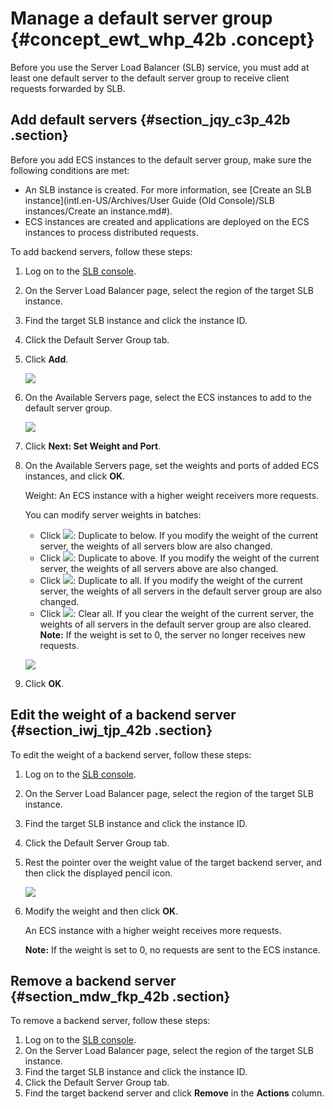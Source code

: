 # Manage a default server group {#concept_ewt_whp_42b .concept}

Before you use the Server Load Balancer \(SLB\) service, you must add at least one default server to the default server group to receive client requests forwarded by SLB.

## Add default servers {#section_jqy_c3p_42b .section}

Before you add ECS instances to the default server group, make sure the following conditions are met:

-   An SLB instance is created. For more information, see [Create an SLB instance](intl.en-US/Archives/User Guide (Old Console)/SLB instances/Create an instance.md#).
-   ECS instances are created and applications are deployed on the ECS instances to process distributed requests.

To add backend servers, follow these steps:

1.  Log on to the [SLB console](https://slb.console.aliyun.com/slb/).
2.  On the Server Load Balancer page, select the region of the target SLB instance.
3.  Find the target SLB instance and click the instance ID.
4.  Click the Default Server Group tab.
5.  Click **Add**.

    ![](http://static-aliyun-doc.oss-cn-hangzhou.aliyuncs.com/assets/img/15669/15607641747365_en-US.png)

6.  On the Available Servers page, select the ECS instances to add to the default server group.

    ![](http://static-aliyun-doc.oss-cn-hangzhou.aliyuncs.com/assets/img/15669/15607641757367_en-US.png)

7.  Click **Next: Set Weight and Port**.
8.  On the Available Servers page, set the weights and ports of added ECS instances, and click **OK**.

    Weight: An ECS instance with a higher weight receivers more requests.

    You can modify server weights in batches:

    -   Click ![](http://static-aliyun-doc.oss-cn-hangzhou.aliyuncs.com/assets/img/15670/156076417511116_en-US.png): Duplicate to below. If you modify the weight of the current server, the weights of all servers blow are also changed.
    -   Click ![](http://static-aliyun-doc.oss-cn-hangzhou.aliyuncs.com/assets/img/15670/156076417511119_en-US.png): Duplicate to above. If you modify the weight of the current server, the weights of all servers above are also changed.
    -   Click ![](http://static-aliyun-doc.oss-cn-hangzhou.aliyuncs.com/assets/img/15670/156076417511120_en-US.png): Duplicate to all. If you modify the weight of the current server, the weights of all servers in the default server group are also changed.
    -   Click ![](http://static-aliyun-doc.oss-cn-hangzhou.aliyuncs.com/assets/img/15670/156076417511121_en-US.png): Clear all. If you clear the weight of the current server, the weights of all servers in the default server group are also cleared.
    **Note:** If the weight is set to 0, the server no longer receives new requests.

    ![](http://static-aliyun-doc.oss-cn-hangzhou.aliyuncs.com/assets/img/15669/156076417611124_en-US.png)

9.  Click **OK**.

## Edit the weight of a backend server {#section_iwj_tjp_42b .section}

To edit the weight of a backend server, follow these steps:

1.  Log on to the [SLB console](https://slb.console.aliyun.com/slb/).
2.  On the Server Load Balancer page, select the region of the target SLB instance.
3.  Find the target SLB instance and click the instance ID.
4.  Click the Default Server Group tab.
5.  Rest the pointer over the weight value of the target backend server, and then click the displayed pencil icon.

    ![](images/7470_en-US.png)

6.  Modify the weight and then click **OK**.

    An ECS instance with a higher weight receives more requests.

    **Note:** If the weight is set to 0, no requests are sent to the ECS instance.


## Remove a backend server {#section_mdw_fkp_42b .section}

To remove a backend server, follow these steps:

1.  Log on to the [SLB console](https://slb.console.aliyun.com/slb/).
2.  On the Server Load Balancer page, select the region of the target SLB instance.
3.  Find the target SLB instance and click the instance ID.
4.  Click the Default Server Group tab.
5.  Find the target backend server and click **Remove** in the **Actions** column.

